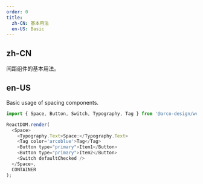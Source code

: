 ```yaml
---
order: 0
title: 
  zh-CN: 基本用法
  en-US: Basic
---
```


## zh-CN

间距组件的基本用法。

## en-US

Basic usage of spacing components.

```js
import { Space, Button, Switch, Typography, Tag } from '@arco-design/web-react';

ReactDOM.render(
  <Space>
    <Typography.Text>Space:</Typography.Text>
    <Tag color='arcoblue'>Tag</Tag>
    <Button type="primary">Item1</Button>
    <Button type="primary">Item2</Button>
    <Switch defaultChecked />
  </Space>,
  CONTAINER
);
```
